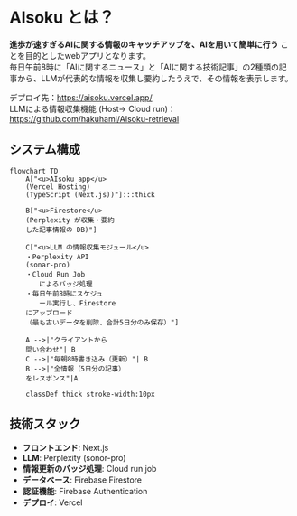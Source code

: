 # AIsoku とは？

**進歩が速すぎるAIに関する情報のキャッチアップを、AIを用いて簡単に行う**
ことを目的としたwebアプリとなります。  
毎日午前8時に「AIに関するニュース」と「AIに関する技術記事」の2種類の記事から、LLMが代表的な情報を収集し要約したうえで、その情報を表示します。

デプロイ先：https://aisoku.vercel.app/  
LLMによる情報収集機能 (Host→ Cloud run)：https://github.com/hakuhami/AIsoku-retrieval

## システム構成

```mermaid
flowchart TD
    A["<u>AIsoku app</u>
    (Vercel Hosting)
    (TypeScript (Next.js))"]:::thick
    
    B["<u>Firestore</u>
    (Perplexity が収集・要約
    した記事情報の DB)"]

    C["<u>LLM の情報収集モジュール</u>
    ・Perplexity API
    (sonar-pro)
    ・Cloud Run Job
    　　によるバッジ処理
    ・毎日午前8時にスケジュ
    　　ール実行し、Firestore
    にアップロード
    （最も古いデータを削除、合計5日分のみ保存）"]

    A -->|"クライアントから
    問い合わせ"| B
    C -->|"毎朝8時書き込み（更新）"| B
    B -->|"全情報（5日分の記事）
    をレスポンス"|A

    classDef thick stroke-width:10px
```

## 技術スタック

- **フロントエンド**: Next.js
- **LLM**: Perplexity (sonor-pro)
- **情報更新のバッジ処理**: Cloud run job
- **データベース**: Firebase Firestore
- **認証機能**: Firebase Authentication
- **デプロイ**: Vercel

